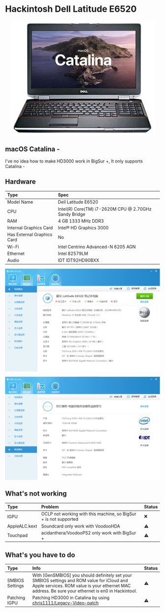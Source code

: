 # Hackintosh Dell Latitude E6520  

<p align="center">
  <img src="https://github.com/firedevel/Hackintosh-Dell-Latitude-E6520-Catalina/blob/main/e6520.png">
</p>

## macOS Catalina -  
I've no idea how to make HD3000 work in BigSur +, It only supports Catalina -

## Hardware

Type | Spec
:---------|:---------
Model Name      | Dell Latitude E6520
CPU              | Intel(R) Core(TM) i7-2620M CPU @ 2.70GHz Sandy Bridge
RAM           | 4 GB 1333 MHz DDR3
Internal Graphics Card | Intel® HD Graphics 3000
Has External Graphics Card | No
Wi-Fi             | Intel Centrino Advanced-N 6205 AGN
Ethernet          | Intel 82579LM
Audio       | IDT IDT92HD90BXX


![Hardware-1](https://github.com/firedevel/Hackintosh-Dell-Latitude-E6520-Catalina/blob/main/config-1.png)

![Hardware-2](https://github.com/firedevel/Hackintosh-Dell-Latitude-E6520-Catalina/blob/main/config-2.png)

## What's not working 
Type | Problem | Status
:---------|:---------|:----------
IGPU | OCLP not working with this machine, so BigSur + is not supported |  ❌  
AppleALC.kext | Soundcard only work with VoodooHDA |  ⚠️  
Touchpad | acidanthera/VoodooPS2 only work with BigSur + |  ⚠️  

## What's you have to do 
  
Type | Info | Status
:---------|:---------|:----------
SMBIOS Settings  | With [GenSMBIOS] you should definitely set your SMBIOS settings and ROM value for iCloud and Apple services. ROM value is your ethernet MAC address. Be sure your ethernet is en0 in Hackintool. |  ⚠️
Patching IGPU  | Patching HD3000 in Catalina by using [chris1111/Legacy-Video-patch](https://github.com/chris1111/Legacy-Video-patch) |  ⚠️
  